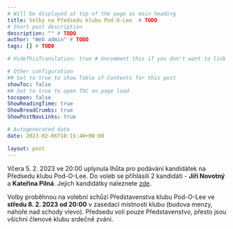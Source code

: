 ```yaml
---
# Will be displayed at top of the page as main heading
title: Volby na Předsedu klubu Pod-O-Lee  # TODO
# Short post description
description: "" # TODO
author: "Web admin" # TODO
tags: [] # TODO

# HideThisTranslation: true # Uncomment this if you don't want to link this translation of page in translations

# Other configuration
## Set to true to show Table of Contents for this post
showToc: false
## Set to true to open TOC on page load
tocopen: false
ShowReadingTime: true
ShowBreadCrumbs: true
ShowPostNavLinks: true

# Autogenerated date
date: 2023-02-06T18:15:40+00:00

layout: post
---
```


Včera 5. 2. 2023 ve 20:00 uplynula lhůta pro podávání kandidátek na Předsedu klubu Pod-O-Lee. Do voleb se přihlásili 2 kandidáti - **Jiří Novotný** a **Kateřina Pilná**. Jejich kandidátky naleznete [zde](https://cloud.pod.cvut.cz/index.php/s/bDGHSggC8g3snMG).

Volby proběhnou na volební schůzi Představenstva klubu Pod-O-Lee ve **středu 8. 2. 2023 od 20:00** v zasedací místnosti klubu (budova menzy, nahoře nad schody vlevo). Předsedu volí pouze Představenstvo, přesto jsou všichni členové klubu srdečně zváni.
